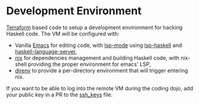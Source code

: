 # Development Environment

[Terraform](https://www.hashicorp.com/products/terraform) based code to setup a development environment for hacking Haskell code. The VM will be configured with:

* Vanilla [Emacs](https://emacs.org) for editing code, with [lsp-mode](https://emacs-lsp.github.io/) using [lsp-haskell](https://emacs-lsp.github.io/lsp-haskell/) and [haskell-language-server](https://github.com/haskell/haskell-language-server),
* [nix](https://nixos.org/) for dependencies management and building Haskell code, with nix-shell providing the proper environment for emacs' LSP,
* [direnv](https://direnv.net/) to provide a per-directory environment that will trigger entering nix.

If you want to be able to log into the remote VM during the coding dojo, add your public key in a PR to the [ssh_keys](./ssh_keys) file.
